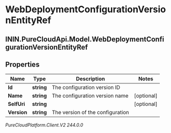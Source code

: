 # WebDeploymentConfigurationVersionEntityRef

## ININ.PureCloudApi.Model.WebDeploymentConfigurationVersionEntityRef

## Properties

|Name | Type | Description | Notes|
|------------ | ------------- | ------------- | -------------|
| **Id** | **string** | The configuration version ID | |
| **Name** | **string** | The configuration version name | [optional] |
| **SelfUri** | **string** |  | [optional] |
| **Version** | **string** | The version of the configuration | |



_PureCloudPlatform.Client.V2 244.0.0_
